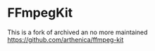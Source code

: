 # FFmpegKit

This is a fork of archived an no more maintained https://github.com/arthenica/ffmpeg-kit
